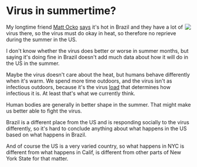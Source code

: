 # Virus in summertime?
<img src="http://scripting.com/images/2020/05/22/masksAreForPussies.png" border="0" align="right">My longtime friend <a href="https://duckduckgo.com/?q=site%3Ascripting.com+matt+ocko&t=hk&ia=web">Matt Ocko</a> <a href="https://twitter.com/mattocko/status/1263795877103071233">says</a> it's hot in Brazil and they have a lot of virus there, so the virus must do okay in heat, so therefore no reprieve during the summer in the US. 

I don't know whether the virus does better or worse in summer months, but saying it's doing fine in Brazil doesn't add much data about how it will do in the US in the summer. 

Maybe the virus doesn't care about the heat, but humans behave differently when it's warm. We spend more time outdoors, and the virus isn't as infectious outdoors, because it's the virus <a href="https://twitter.com/davewiner/status/1263787622859771904">load</a> that determines how infectious it is. At least that's what we currently think.

Human bodies are generally in better shape in the summer. That might make us better able to fight the virus. 

Brazil is a different place from the US and is responding socially to the virus differently, so it's hard to conclude anything about what happens in the US based on what happens in Brazil. 

And of course the US is a very varied country, so what happens in NYC is different from what happens in Calif, is different from other parts of New York State for that matter. 

